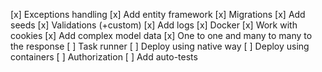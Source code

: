 [x] Exceptions handling
[x] Add entity framework
[x] Migrations
[x] Add seeds
[x] Validations (+custom)
[x] Add logs
[x] Docker
[x] Work with cookies
[x] Add complex model data
[x] One to one and many to many to the response
[ ] Task runner
[ ] Deploy using native way
[ ] Deploy using containers
[ ] Authorization
[ ] Add auto-tests